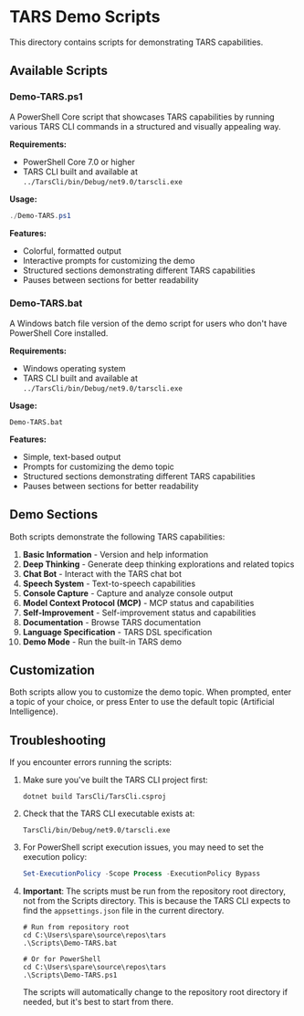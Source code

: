 # TARS Demo Scripts

This directory contains scripts for demonstrating TARS capabilities.

## Available Scripts

### Demo-TARS.ps1

A PowerShell Core script that showcases TARS capabilities by running various TARS CLI commands in a structured and visually appealing way.

**Requirements:**
- PowerShell Core 7.0 or higher
- TARS CLI built and available at `../TarsCli/bin/Debug/net9.0/tarscli.exe`

**Usage:**
```powershell
./Demo-TARS.ps1
```

**Features:**
- Colorful, formatted output
- Interactive prompts for customizing the demo
- Structured sections demonstrating different TARS capabilities
- Pauses between sections for better readability

### Demo-TARS.bat

A Windows batch file version of the demo script for users who don't have PowerShell Core installed.

**Requirements:**
- Windows operating system
- TARS CLI built and available at `../TarsCli/bin/Debug/net9.0/tarscli.exe`

**Usage:**
```
Demo-TARS.bat
```

**Features:**
- Simple, text-based output
- Prompts for customizing the demo topic
- Structured sections demonstrating different TARS capabilities
- Pauses between sections for better readability

## Demo Sections

Both scripts demonstrate the following TARS capabilities:

1. **Basic Information** - Version and help information
2. **Deep Thinking** - Generate deep thinking explorations and related topics
3. **Chat Bot** - Interact with the TARS chat bot
4. **Speech System** - Text-to-speech capabilities
5. **Console Capture** - Capture and analyze console output
6. **Model Context Protocol (MCP)** - MCP status and capabilities
7. **Self-Improvement** - Self-improvement status and capabilities
8. **Documentation** - Browse TARS documentation
9. **Language Specification** - TARS DSL specification
10. **Demo Mode** - Run the built-in TARS demo

## Customization

Both scripts allow you to customize the demo topic. When prompted, enter a topic of your choice, or press Enter to use the default topic (Artificial Intelligence).

## Troubleshooting

If you encounter errors running the scripts:

1. Make sure you've built the TARS CLI project first:
   ```
   dotnet build TarsCli/TarsCli.csproj
   ```

2. Check that the TARS CLI executable exists at:
   ```
   TarsCli/bin/Debug/net9.0/tarscli.exe
   ```

3. For PowerShell script execution issues, you may need to set the execution policy:
   ```powershell
   Set-ExecutionPolicy -Scope Process -ExecutionPolicy Bypass
   ```

4. **Important**: The scripts must be run from the repository root directory, not from the Scripts directory. This is because the TARS CLI expects to find the `appsettings.json` file in the current directory.

   ```
   # Run from repository root
   cd C:\Users\spare\source\repos\tars
   .\Scripts\Demo-TARS.bat

   # Or for PowerShell
   cd C:\Users\spare\source\repos\tars
   .\Scripts\Demo-TARS.ps1
   ```

   The scripts will automatically change to the repository root directory if needed, but it's best to start from there.
